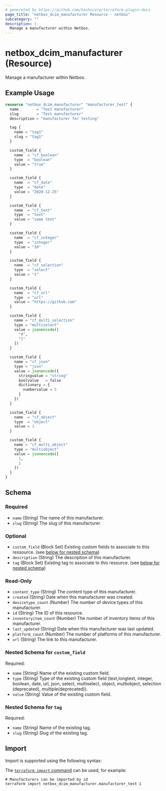 ```yaml
---
# generated by https://github.com/hashicorp/terraform-plugin-docs
page_title: "netbox_dcim_manufacturer Resource - netbox"
subcategory: ""
description: |-
  Manage a manufacturer within Netbox.
---
```


# netbox_dcim_manufacturer (Resource)

Manage a manufacturer within Netbox.

## Example Usage

```terraform
resource "netbox_dcim_manufacturer" "manufacturer_test" {
  name        = "Test manufacturer"
  slug        = "Test manufacturer"
  description = "manufacturer for testing"

  tag {
    name = "tag1"
    slug = "tag1"
  }

  custom_field {
    name  = "cf_boolean"
    type  = "boolean"
    value = "true"
  }

  custom_field {
    name  = "cf_date"
    type  = "date"
    value = "2020-12-25"
  }

  custom_field {
    name  = "cf_text"
    type  = "text"
    value = "some text"
  }

  custom_field {
    name  = "cf_integer"
    type  = "integer"
    value = "10"
  }

  custom_field {
    name  = "cf_selection"
    type  = "select"
    value = "1"
  }

  custom_field {
    name  = "cf_url"
    type  = "url"
    value = "https://github.com"
  }

  custom_field {
    name = "cf_multi_selection"
    type = "multiselect"
    value = jsonencode([
      "0",
      "1"
    ])
  }

  custom_field {
    name = "cf_json"
    type = "json"
    value = jsonencode({
      stringvalue = "string"
      boolvalue   = false
      dictionary = {
        numbervalue = 5
      }
    })
  }

  custom_field {
    name  = "cf_object"
    type  = "object"
    value = 1
  }

  custom_field {
    name = "cf_multi_object"
    type = "multiobject"
    value = jsonencode([
      1,
      2
    ])
  }
}
```

<!-- schema generated by tfplugindocs -->
## Schema

### Required

- `name` (String) The name of this manufacturer.
- `slug` (String) The slug of this manufacturer.

### Optional

- `custom_field` (Block Set) Existing custom fields to associate to this ressource. (see [below for nested schema](#nestedblock--custom_field))
- `description` (String) The description of this manufacturer.
- `tag` (Block Set) Existing tag to associate to this resource. (see [below for nested schema](#nestedblock--tag))

### Read-Only

- `content_type` (String) The content type of this manufacturer.
- `created` (String) Date when this manufacturer was created.
- `devicetype_count` (Number) The number of device types of this manufacturer.
- `id` (String) The ID of this resource.
- `inventoryitem_count` (Number) The number of inventory items of this manufacturer.
- `last_updated` (String) Date when this manufacturer was last updated.
- `platform_count` (Number) The number of platforms of this manufacturer.
- `url` (String) The link to this manufacturer.

<a id="nestedblock--custom_field"></a>
### Nested Schema for `custom_field`

Required:

- `name` (String) Name of the existing custom field.
- `type` (String) Type of the existing custom field (text,longtext, integer, boolean, date, url, json, select, multiselect, object, multiobject, selection (deprecated), multiple(deprecated)).
- `value` (String) Value of the existing custom field.


<a id="nestedblock--tag"></a>
### Nested Schema for `tag`

Required:

- `name` (String) Name of the existing tag.
- `slug` (String) Slug of the existing tag.

## Import

Import is supported using the following syntax:

The [`terraform import` command](https://developer.hashicorp.com/terraform/cli/commands/import) can be used, for example:

```shell
# Manufacturers can be imported by id
terraform import netbox_dcim_manufacturer.manufacturer_test 1
```
